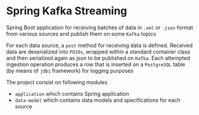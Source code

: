 # Spring Kafka Streaming

Spring Boot application for receiving batches of data in `.xml` or `.json` format
from various sources and publish them on some `Kafka` topics

For each data source, a `post` method for receiving data is defined. 
Received data are deserialized into `POJOs`, wrapped within a standard container class 
and then serialized again as json to be published on `Kafka`. Each attempted ingestion 
operation produces a row that is inserted on a `PostgreSQL` table (by means of `jdbi` framework) for logging purposes

The project consist on following modules

* `application` which contains Spring application
* `data-model` which contains data models and specifications for each source
